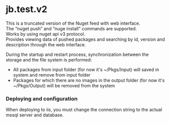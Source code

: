 # jb.test.v2
This is a truncated version of the Nuget feed with web interface.  
The “nuget push” and “nuge install” commands are supported.  
Works by using nuget api v3 protocol.  
Provides viewing data of pushed packages and searching by id, version and description through the web interface.    

During the startup and restart process, synchronization between the storage and the file system is performed:  
* All packages from input folder (for now it's ~/Pkgs/Input) will saved in system and remove from input folder  
* Packages for which there are no images in the output folder (for now it's ~/Pkgs/Output)  will be removed from the system  

### Deploying and configuration
When deploying to iis, you must change the connection string to the actual mssql server and database.
